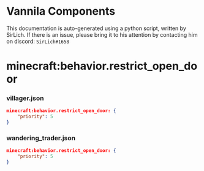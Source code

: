 # Vannila Components
This documentation is auto-generated using a python script, written by SirLich. If there is an issue, please bring it to his attention by contacting him on discord: `SirLich#1658`

# minecraft:behavior.restrict_open_door
### villager.json
```JSON
minecraft:behavior.restrict_open_door: {
    "priority": 5
}
```

### wandering_trader.json
```JSON
minecraft:behavior.restrict_open_door: {
    "priority": 5
}
```

